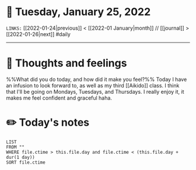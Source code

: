 # 📅 Tuesday, January 25, 2022
`LINKS:` [[2022-01-24|previous]] < [[2022-01 January|month]] // [[journal]] > [[2022-01-26|next]] 
#daily

---
# 💭 Thoughts and feelings
%%What did you do today, and how did it make you feel?%%
Today I have an infusion to look forward to, as well as my third [[Aikido]] class. I think that I'll be going on Mondays, Tuesdays, and Thursdays. I really enjoy it, it makes me feel confident and graceful haha. 

# ✏️ Today's notes
```dataview
LIST 
FROM ""
WHERE file.ctime > this.file.day and file.ctime < (this.file.day + dur(1 day))
SORT file.ctime
```
